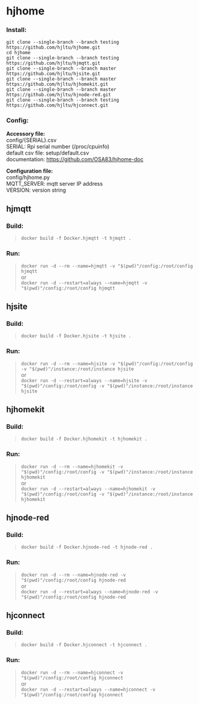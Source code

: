 # hjhome
### Install:
`git clone --single-branch --branch testing https://github.com/hjltu/hjhome.git`
<br>`cd hjhome`
<br>`git clone --single-branch --branch testing https://github.com/hjltu/hjmqtt.git`
<br>`git clone --single-branch --branch master https://github.com/hjltu/hjsite.git`
<br>`git clone --single-branch --branch master https://github.com/hjltu/hjhomekit.git`
<br>`git clone --single-branch --branch master https://github.com/hjltu/hjnode-red.git`
<br>`git clone --single-branch --branch testing https://github.com/hjltu/hjconnect.git`
### Config:
**Accessory file:**
<br>config/{SERIAL}.csv
<br>SERIAL: Rpi serial number (/proc/cpuinfo)
<br>default csv file: setup/default.csv
<br>documentation: https://github.com/OSA83/hjhome-doc

**Configuration file:**
<br>config/hjhome.py
<br>MQTT_SERVER: mqtt server IP address
<br>VERSION: version string
## hjmqtt
### Build:
>`docker build -f Docker.hjmqtt -t hjmqtt .`
### Run:
>`docker run -d --rm --name=hjmqtt -v "$(pwd)"/config:/root/config hjmqtt`
<br>or
<br>`docker run -d --restart=always --name=hjmqtt -v "$(pwd)"/config:/root/config hjmqtt`
## hjsite
### Build:
>`docker build -f Docker.hjsite -t hjsite .`
### Run:
>`docker run -d --rm --name=hjsite -v "$(pwd)"/config:/root/config -v "$(pwd)"/instance:/root/instance hjsite`
<br>or
<br>`docker run -d --restart=always --name=hjsite -v "$(pwd)"/config:/root/config -v "$(pwd)"/instance:/root/instance hjsite`
## hjhomekit
### Build:
>`docker build -f Docker.hjhomekit -t hjhomekit .`
### Run:
>`docker run -d --rm --name=hjhomekit -v "$(pwd)"/config:/root/config -v "$(pwd)"/instance:/root/instance hjhomekit`
<br>or
<br>`docker run -d --restart=always --name=hjhomekit -v "$(pwd)"/config:/root/config -v "$(pwd)"/instance:/root/instance hjhomekit`
## hjnode-red
### Build:
>`docker build -f Docker.hjnode-red -t hjnode-red .`
### Run:
>`docker run -d --rm --name=hjnode-red -v "$(pwd)"/config:/root/config hjnode-red`
<br>or
<br>`docker run -d --restart=always --name=hjnode-red -v "$(pwd)"/config:/root/config hjnode-red`
## hjconnect
### Build:
>`docker build -f Docker.hjconnect -t hjconnect .`
### Run:
>`docker run -d --rm --name=hjconnect -v "$(pwd)"/config:/root/config hjconnect`
<br>or
<br>`docker run -d --restart=always --name=hjconnect -v "$(pwd)"/config:/root/config hjconnect`

